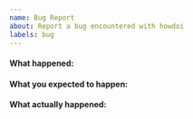 ```yaml
---
name: Bug Report
about: Report a bug encountered with howdoi
labels: bug
---
```


#### What happened:

#### What you expected to happen:

#### What actually happened:
